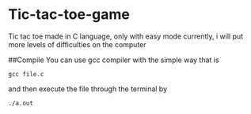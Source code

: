 # Tic-tac-toe-game
Tic tac toe made in C language, only with easy mode currently, i will put more levels of difficulties on the computer

##Compile
You can use gcc compiler with the simple way that is
```
gcc file.c
```
and then execute the file through the terminal by 
```
./a.out
```
